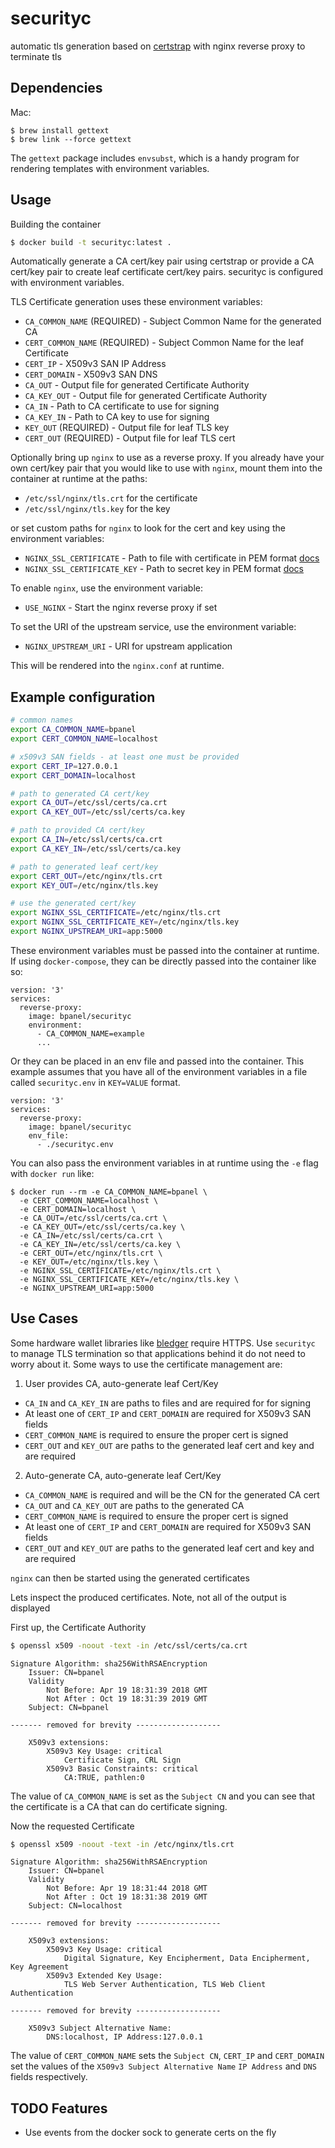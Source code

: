 # securityc

automatic tls generation based on [certstrap](https://github.com/square/certstrap)
with nginx reverse proxy to terminate tls

## Dependencies

Mac:

```
$ brew install gettext
$ brew link --force gettext
```

The `gettext` package includes `envsubst`, which is a handy program
for rendering templates with environment variables.

## Usage

Building the container

```bash
$ docker build -t securityc:latest .
```

Automatically generate a CA cert/key pair using certstrap or provide a CA cert/key pair to
create leaf certificate cert/key pairs.
securityc is configured with environment variables.

TLS Certificate generation uses these environment variables:

- `CA_COMMON_NAME` (REQUIRED) - Subject Common Name for the generated CA
- `CERT_COMMON_NAME` (REQUIRED) - Subject Common Name for the leaf Certificate
- `CERT_IP` - X509v3 SAN IP Address
- `CERT_DOMAIN` - X509v3 SAN DNS
- `CA_OUT` - Output file for generated Certificate Authority
- `CA_KEY_OUT` - Output file for generated Certificate Authority
- `CA_IN` - Path to CA certificate to use for signing
- `CA_KEY_IN` - Path to CA key to use for signing
- `KEY_OUT` (REQUIRED) - Output file for leaf TLS key
- `CERT_OUT` (REQUIRED) - Output file for leaf TLS cert

Optionally bring up `nginx` to use as a reverse proxy.
If you already have your own cert/key pair that you would like to use with `nginx`,
mount them into the container at runtime at the paths:

- `/etc/ssl/nginx/tls.crt` for the certificate
- `/etc/ssl/nginx/tls.key` for the key

or set custom paths for `nginx` to look for the cert and key using the environment variables:

- `NGINX_SSL_CERTIFICATE` - Path to file with certificate in PEM format [docs](https://nginx.org/en/docs/http/ngx_http_ssl_module.html#ssl_certificate)
- `NGINX_SSL_CERTIFICATE_KEY` - Path to secret key in PEM format [docs](https://nginx.org/en/docs/http/ngx_http_ssl_module.html#ssl_certificate_key)

To enable `nginx`, use the environment variable:

- `USE_NGINX` - Start the nginx reverse proxy if set

To set the URI of the upstream service, use the environment variable:

- `NGINX_UPSTREAM_URI` - URI for upstream application

This will be rendered into the `nginx.conf` at runtime.


## Example configuration


```bash
# common names
export CA_COMMON_NAME=bpanel
export CERT_COMMON_NAME=localhost

# x509v3 SAN fields - at least one must be provided
export CERT_IP=127.0.0.1
export CERT_DOMAIN=localhost

# path to generated CA cert/key
export CA_OUT=/etc/ssl/certs/ca.crt
export CA_KEY_OUT=/etc/ssl/certs/ca.key

# path to provided CA cert/key
export CA_IN=/etc/ssl/certs/ca.crt
export CA_KEY_IN=/etc/ssl/certs/ca.key

# path to generated leaf cert/key
export CERT_OUT=/etc/nginx/tls.crt
export KEY_OUT=/etc/nginx/tls.key

# use the generated cert/key
export NGINX_SSL_CERTIFICATE=/etc/nginx/tls.crt
export NGINX_SSL_CERTIFICATE_KEY=/etc/nginx/tls.key
export NGINX_UPSTREAM_URI=app:5000
```

These environment variables must be passed into the container at runtime.
If using `docker-compose`, they can be directly passed into the container like so:

```
version: '3'
services:
  reverse-proxy:
    image: bpanel/securityc
    environment:
      - CA_COMMON_NAME=example
      ...
```

Or they can be placed in an env file and passed into the container.
This example assumes that you have all of the environment variables
in a file called `securityc.env` in `KEY=VALUE` format.

```
version: '3'
services:
  reverse-proxy:
    image: bpanel/securityc
    env_file:
      - ./securityc.env
```

You can also pass the environment variables in at runtime using the `-e` flag
with `docker run` like:

```
$ docker run --rm -e CA_COMMON_NAME=bpanel \
  -e CERT_COMMON_NAME=localhost \
  -e CERT_DOMAIN=localhost \
  -e CA_OUT=/etc/ssl/certs/ca.crt \
  -e CA_KEY_OUT=/etc/ssl/certs/ca.key \
  -e CA_IN=/etc/ssl/certs/ca.crt \
  -e CA_KEY_IN=/etc/ssl/certs/ca.key \
  -e CERT_OUT=/etc/nginx/tls.crt \
  -e KEY_OUT=/etc/nginx/tls.key \
  -e NGINX_SSL_CERTIFICATE=/etc/nginx/tls.crt \
  -e NGINX_SSL_CERTIFICATE_KEY=/etc/nginx/tls.key \
  -e NGINX_UPSTREAM_URI=app:5000
```

## Use Cases

Some hardware wallet libraries like [bledger](https://github.com/bcoin-org/bledger) require HTTPS.
Use `securityc` to manage TLS termination so that applications behind it do not need to worry about it.
Some ways to use the certificate management are:

1. User provides CA, auto-generate leaf Cert/Key
  - `CA_IN` and `CA_KEY_IN` are paths to files and are required for for signing
  - At least one of `CERT_IP` and `CERT_DOMAIN` are required for X509v3 SAN fields
  - `CERT_COMMON_NAME` is required to ensure the proper cert is signed
  - `CERT_OUT` and `KEY_OUT` are paths to the generated leaf cert and key and are required
2. Auto-generate CA, auto-generate leaf Cert/Key
  - `CA_COMMON_NAME` is required and will be the CN for the generated CA cert
  - `CA_OUT` and `CA_KEY_OUT` are paths to the generated CA
  - `CERT_COMMON_NAME` is required to ensure the proper cert is signed
  - At least one of `CERT_IP` and `CERT_DOMAIN` are required for X509v3 SAN fields
  - `CERT_OUT` and `KEY_OUT` are paths to the generated leaf cert and key and are required

`nginx` can then be started using the generated certificates

Lets inspect the produced certificates.
Note, not all of the output is displayed

First up, the Certificate Authority

```bash
$ openssl x509 -noout -text -in /etc/ssl/certs/ca.crt
```

```
Signature Algorithm: sha256WithRSAEncryption
    Issuer: CN=bpanel
    Validity
        Not Before: Apr 19 18:31:39 2018 GMT
        Not After : Oct 19 18:31:39 2019 GMT
    Subject: CN=bpanel

------- removed for brevity -------------------

    X509v3 extensions:
        X509v3 Key Usage: critical
            Certificate Sign, CRL Sign
        X509v3 Basic Constraints: critical
            CA:TRUE, pathlen:0
```

The value of `CA_COMMON_NAME`
is set as the `Subject CN` and you can see that the certificate is a CA that
can do certificate signing.


Now the requested Certificate

```bash
$ openssl x509 -noout -text -in /etc/nginx/tls.crt
```

```
Signature Algorithm: sha256WithRSAEncryption
    Issuer: CN=bpanel
    Validity
        Not Before: Apr 19 18:31:44 2018 GMT
        Not After : Oct 19 18:31:38 2019 GMT
    Subject: CN=localhost

------- removed for brevity -------------------

    X509v3 extensions:
        X509v3 Key Usage: critical
            Digital Signature, Key Encipherment, Data Encipherment, Key Agreement
        X509v3 Extended Key Usage:
            TLS Web Server Authentication, TLS Web Client Authentication

------- removed for brevity -------------------

    X509v3 Subject Alternative Name:
        DNS:localhost, IP Address:127.0.0.1
```

The value of `CERT_COMMON_NAME` sets the `Subject CN`,
`CERT_IP` and `CERT_DOMAIN` set the values
of the `X509v3 Subject Alternative Name` `IP Address` and `DNS` fields
respectively.

## TODO Features

- Use events from the docker sock to generate certs on the fly

